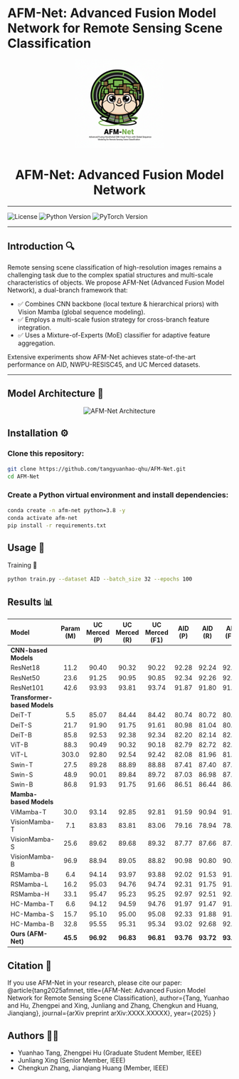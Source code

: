 # AFM-Net: Advanced Fusion Model Network for Remote Sensing Scene Classification
<p align="center">
  <img src="docs/logo.png" alt="AFM-Net Logo" width="200"/>
</p>

<h1 align="center">AFM-Net: Advanced Fusion Model Network</h1>

---

![License](https://img.shields.io/badge/License-MIT-blue)
![Python Version](https://img.shields.io/badge/Python-3.8%2B-green)
![PyTorch Version](https://img.shields.io/badge/PyTorch-1.12%2B-orange)

---

##  Introduction 🔍 

Remote sensing scene classification of high-resolution images remains a challenging task due to the complex spatial structures and multi-scale characteristics of objects.
We propose AFM-Net (Advanced Fusion Model Network), a dual-branch framework that:
* ✅ Combines CNN backbone (local texture & hierarchical priors) with Vision Mamba (global sequence modeling).
* ✅ Employs a multi-scale fusion strategy for cross-branch feature integration.
* ✅ Uses a Mixture-of-Experts (MoE) classifier for adaptive feature aggregation.

Extensive experiments show AFM-Net achieves state-of-the-art performance on AID, NWPU-RESISC45, and UC Merced datasets.

---

## Model Architecture 📐 

<p align="center">
  <img src="docs/fig1.png" alt="AFM-Net Architecture" width="700"/>
</p>

## Installation ⚙️
### Clone this repository:
```bash
git clone https://github.com/tangyuanhao-qhu/AFM-Net.git
cd AFM-Net
```
### Create a Python virtual environment and install dependencies:
```bash
conda create -n afm-net python=3.8 -y
conda activate afm-net
pip install -r requirements.txt
```
## Usage 🚀
Training 🔹 
 ```bash
python train.py --dataset AID --batch_size 32 --epochs 100
 ```
## Results 📊 
| Model                      | Param (M) | UC Merced (P) | UC Merced (R) | UC Merced (F1) | AID (P) | AID (R) | AID (F1) | NWPU (P) | NWPU (R) | NWPU (F1) |
| :------------------------- | :-------: | :-----------: | :-----------: | :------------: | :-----: | :-----: | :------: | :------: | :------: | :------: |
| **CNN-based Models**       |           |               |               |                |         |         |          |          |          |          |
| ResNet18                   | 11.2      | 90.40         | 90.32         | 90.22          | 92.28   | 92.24   | 92.22    | 93.82    | 93.75    | 93.75    |
| ResNet50                   | 23.6      | 91.25         | 90.95         | 90.85          | 92.34   | 92.26   | 92.22    | 94.44    | 94.40    | 94.40    |
| ResNet101                  | 42.6      | 93.93         | 93.81         | 93.74          | 91.87   | 91.80   | 91.77    | 94.80    | 94.75    | 94.75    |
| **Transformer-based Models**|           |               |               |                |         |         |          |          |          |          |
| DeiT-T                     | 5.5       | 85.07         | 84.44         | 84.42          | 80.74   | 80.72   | 80.63    | 83.57    | 83.57    | 83.45    |
| DeiT-S                     | 21.7      | 91.90         | 91.75         | 91.61          | 80.98   | 81.04   | 80.92    | 83.12    | 82.99    | 82.98    |
| DeiT-B                     | 85.8      | 92.53         | 92.38         | 92.34          | 82.20   | 82.14   | 82.05    | 80.11    | 80.08    | 79.98    |
| ViT-B                      | 88.3      | 90.49         | 90.32         | 90.18          | 82.79   | 82.72   | 82.54    | 80.25    | 80.26    | 80.16    |
| ViT-L                      | 303.0     | 92.80         | 92.54         | 92.42          | 82.08   | 81.96   | 81.84    | 79.50    | 79.56    | 79.46    |
| Swin-T                     | 27.5      | 89.28         | 88.89         | 88.88          | 87.41   | 87.40   | 87.35    | 89.79    | 89.75    | 89.72    |
| Swin-S                     | 48.9      | 90.01         | 89.84         | 89.72          | 87.03   | 86.98   | 87.03    | 89.42    | 89.28    | 89.28    |
| Swin-B                     | 86.8      | 91.93         | 91.75         | 91.66          | 86.51   | 86.44   | 86.37    | 89.55    | 89.40    | 89.41    |
| **Mamba-based Models**     |           |               |               |                |         |         |          |          |          |          |
| ViMamba-T                  | 30.0      | 93.14         | 92.85         | 92.81          | 91.59   | 90.94   | 91.10    | 93.97    | 93.96    | 93.94    |
| VisionMamba-T              | 7.1       | 83.83         | 83.81         | 83.06          | 79.16   | 78.94   | 78.68    | 89.24    | 89.02    | 88.97    |
| VisionMamba-S              | 25.6      | 89.62         | 89.68         | 89.32          | 87.77   | 87.66   | 87.54    | 95.23    | 95.22    | 95.21    |
| VisionMamba-B              | 96.9      | 88.94         | 89.05         | 88.82          | 90.98   | 90.80   | 90.72    | 95.10    | 95.07    | 95.06    |
| RSMamba-B                  | 6.4       | 94.14         | 93.97         | 93.88          | 92.02   | 91.53   | 91.66    | 94.87    | 94.87    | 94.84    |
| RSMamba-L                  | 16.2      | 95.03         | 94.76         | 94.74          | 92.31   | 91.75   | 91.90    | 95.03    | 95.05    | 95.02    |
| RSMamba-H                  | 33.1      | 95.47         | 95.23         | 95.25          | 92.97   | 92.51   | 92.63    | 95.22    | 95.19    | 95.18    |
| HC-Mamba-T                 | 6.6       | 94.12         | 94.59         | 94.76          | 91.97   | 91.47   | 91.42    | 94.88    | 94.96    | 94.87    |
| HC-Mamba-S                 | 15.7      | 95.10         | 95.00         | 95.08          | 92.33   | 91.88   | 91.95    | 95.10    | 95.12    | 95.08    |
| HC-Mamba-B                 | 32.8      | 95.55         | 95.31         | 95.34          | 93.02   | 92.68   | 92.86    | 95.32    | 95.26    | 95.25    |
| **Ours (AFM-Net)**         | **45.5**  | **96.92**     | **96.83**     | **96.81**      | **93.76**| **93.72**| **93.71** | **95.54** | **95.52** | **95.52** |

## Citation 📖 
If you use AFM-Net in your research, please cite our paper:
@article{tang2025afmnet,
  title={AFM-Net: Advanced Fusion Model Network for Remote Sensing Scene Classification},
  author={Tang, Yuanhao and Hu, Zhengpei and Xing, Junliang and Zhang, Chengkun and Huang, Jianqiang},
  journal={arXiv preprint arXiv:XXXX.XXXXX},
  year={2025}
}
## Authors 👨‍💻 
* Yuanhao Tang, Zhengpei Hu (Graduate Student Member, IEEE)
* Junliang Xing (Senior Member, IEEE)
* Chengkun Zhang, Jianqiang Huang (Member, IEEE)










